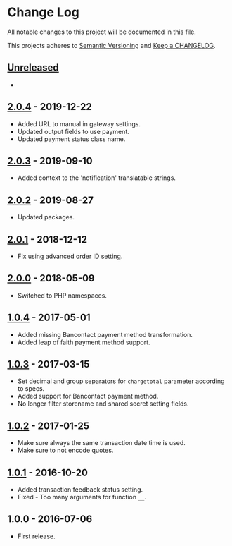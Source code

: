 # Change Log

All notable changes to this project will be documented in this file.

This projects adheres to [Semantic Versioning](http://semver.org/) and [Keep a CHANGELOG](http://keepachangelog.com/).

## [Unreleased][unreleased]
-

## [2.0.4] - 2019-12-22
- Added URL to manual in gateway settings.
- Updated output fields to use payment.
- Updated payment status class name.

## [2.0.3] - 2019-09-10
- Added context to the 'notification' translatable strings.

## [2.0.2] - 2019-08-27
- Updated packages.

## [2.0.1] - 2018-12-12
- Fix using advanced order ID setting.

## [2.0.0] - 2018-05-09
- Switched to PHP namespaces.

## [1.0.4] - 2017-05-01
- Added missing Bancontact payment method transformation.
- Added leap of faith payment method support.

## [1.0.3] - 2017-03-15
- Set decimal and group separators for `chargetotal` parameter according to specs.
- Added support for Bancontact payment method.
- No longer filter storename and shared secret setting fields.

## [1.0.2] - 2017-01-25
- Make sure always the same transaction date time is used.
- Make sure to not encode quotes.

## [1.0.1] - 2016-10-20
- Added transaction feedback status setting.
- Fixed - Too many arguments for function `__`.

## 1.0.0 - 2016-07-06
- First release.

[unreleased]: https://github.com/wp-pay-gateways/ems-e-commerce/compare/2.0.4...HEAD
[2.0.4]: https://github.com/wp-pay-gateways/ems-e-commerce/compare/2.0.3...2.0.4
[2.0.3]: https://github.com/wp-pay-gateways/ems-e-commerce/compare/2.0.2...2.0.3
[2.0.2]: https://github.com/wp-pay-gateways/ems-e-commerce/compare/2.0.1...2.0.2
[2.0.1]: https://github.com/wp-pay-gateways/ems-e-commerce/compare/2.0.0...2.0.1
[2.0.0]: https://github.com/wp-pay-gateways/ems-e-commerce/compare/1.0.4...2.0.0
[1.0.4]: https://github.com/wp-pay-gateways/ems-e-commerce/compare/1.0.3...1.0.4
[1.0.3]: https://github.com/wp-pay-gateways/ems-e-commerce/compare/1.0.2...1.0.3
[1.0.2]: https://github.com/wp-pay-gateways/ems-e-commerce/compare/1.0.1...1.0.2
[1.0.1]: https://github.com/wp-pay-gateways/ems-e-commerce/compare/1.0.0...1.0.1
